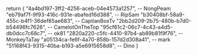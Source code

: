 return {
    "4a4bd197-3ff2-4256-aceb-04e4573a1257", -- NongPeam
    "eb79af7f-9f93-416c-931e-abafed16d388", -- RipSam
    "b30408bf-58a9-455c-b4f1-36def85ae683", -- CaptianBoxTv
    "2bb2d209-2b75-480b-b7d0-b54496fc7626", -- CamelotOnTheTop
    "95cf61c2-06c7-4c43-a4d5-db0dcc7c68c7", -- ok81
    "2820a220-c5fc-4410-97b4-ab89b81f9f76", -- MonkeyTaTay
    "a05134ca-fe6f-4a70-858b-157d2d308a41", -- mark
    "51168f43-9315-40ba-b193-a5e6915658d8",  -- Dino
}

